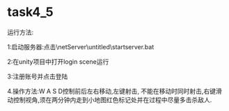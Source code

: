 # task4_5
运行方法:

1:启动服务器:点击\netServer\untitled\startserver.bat

2:在unity项目中打开login scene运行

3:注册账号并点击登陆

4.操作方法:W A S D控制前后左右移动,左键射击, 不能在移动时同时射击,右键滑动控制视角,须在两分钟内走到小地图红色标记处并在过程中尽量多击杀敌人.
